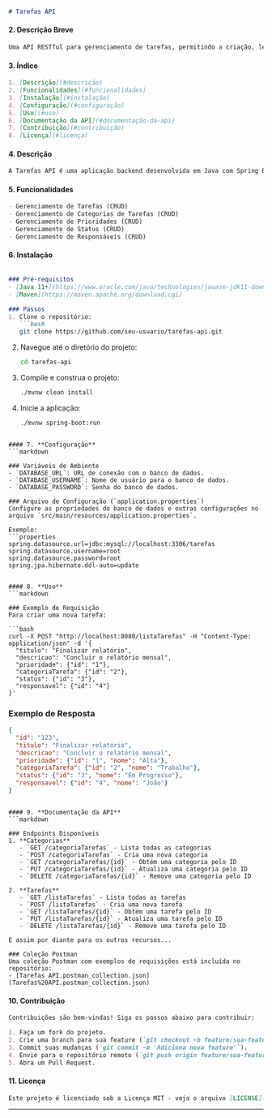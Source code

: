 
```markdown
# Tarefas API
```

#### 2. **Descrição Breve**
```markdown
Uma API RESTful para gerenciamento de tarefas, permitindo a criação, leitura, atualização e exclusão de tarefas, com suporte a categorias, prioridades, status e responsáveis.
```

#### 3. **Índice**
```markdown
1. [Descrição](#descrição)
2. [Funcionalidades](#funcionalidades)
3. [Instalação](#instalação)
4. [Configuração](#configuração)
5. [Uso](#uso)
6. [Documentação da API](#documentação-da-api)
7. [Contribuição](#contribuição)
8. [Licença](#licença)
```

#### 4. **Descrição**
```markdown
A Tarefas API é uma aplicação backend desenvolvida em Java com Spring Boot, que fornece endpoints para gerenciar tarefas, suas categorias, prioridades, status, e responsáveis. Esta API pode ser integrada em aplicações maiores para fornecer funcionalidades de gestão de tarefas de forma eficiente e escalável.
```

#### 5. **Funcionalidades**
```markdown
- Gerenciamento de Tarefas (CRUD)
- Gerenciamento de Categorias de Tarefas (CRUD)
- Gerenciamento de Prioridades (CRUD)
- Gerenciamento de Status (CRUD)
- Gerenciamento de Responsáveis (CRUD)
```

#### 6. **Instalação**
```markdown

### Pré-requisitos
- [Java 11+](https://www.oracle.com/java/technologies/javase-jdk11-downloads.html)
- [Maven](https://maven.apache.org/download.cgi)

### Passos
1. Clone o repositório:
   ```bash
   git clone https://github.com/seu-usuario/tarefas-api.git
   ```
2. Navegue até o diretório do projeto:
   ```bash
   cd tarefas-api
   ```
3. Compile e construa o projeto:
   ```bash
   ./mvnw clean install
   ```
4. Inicie a aplicação:
   ```bash
   ./mvnw spring-boot:run
   ```
```

#### 7. **Configuração**
```markdown

### Variáveis de Ambiente
- `DATABASE_URL`: URL de conexão com o banco de dados.
- `DATABASE_USERNAME`: Nome de usuário para o banco de dados.
- `DATABASE_PASSWORD`: Senha do banco de dados.

### Arquivo de Configuração (`application.properties`)
Configure as propriedades do banco de dados e outras configurações no arquivo `src/main/resources/application.properties`.

Exemplo:
```properties
spring.datasource.url=jdbc:mysql://localhost:3306/tarefas
spring.datasource.username=root
spring.datasource.password=root
spring.jpa.hibernate.ddl-auto=update
```
```

#### 8. **Uso**
```markdown

### Exemplo de Requisição
Para criar uma nova tarefa:

```bash
curl -X POST "http://localhost:8080/listaTarefas" -H "Content-Type: application/json" -d '{
  "titulo": "Finalizar relatório",
  "descricao": "Concluir o relatório mensal",
  "prioridade": {"id": "1"},
  "categoriaTarefa": {"id": "2"},
  "status": {"id": "3"},
  "responsavel": {"id": "4"}
}'
```

### Exemplo de Resposta
```json
{
  "id": "123",
  "titulo": "Finalizar relatório",
  "descricao": "Concluir o relatório mensal",
  "prioridade": {"id": "1", "nome": "Alta"},
  "categoriaTarefa": {"id": "2", "nome": "Trabalho"},
  "status": {"id": "3", "nome": "Em Progresso"},
  "responsavel": {"id": "4", "nome": "João"}
}
```
```

#### 9. **Documentação da API**
```markdown

### Endpoints Disponíveis
1. **Categorias**
   - `GET /categoriaTarefas` - Lista todas as categorias
   - `POST /categoriaTarefas` - Cria uma nova categoria
   - `GET /categoriaTarefas/{id}` - Obtém uma categoria pelo ID
   - `PUT /categoriaTarefas/{id}` - Atualiza uma categoria pelo ID
   - `DELETE /categoriaTarefas/{id}` - Remove uma categoria pelo ID

2. **Tarefas**
   - `GET /listaTarefas` - Lista todas as tarefas
   - `POST /listaTarefas` - Cria uma nova tarefa
   - `GET /listaTarefas/{id}` - Obtém uma tarefa pelo ID
   - `PUT /listaTarefas/{id}` - Atualiza uma tarefa pelo ID
   - `DELETE /listaTarefas/{id}` - Remove uma tarefa pelo ID

E assim por diante para os outros recursos...

### Coleção Postman
Uma coleção Postman com exemplos de requisições está incluída no repositório:
- [Tarefas API.postman_collection.json](Tarefas%20API.postman_collection.json)
```

#### 10. **Contribuição**
```markdown
Contribuições são bem-vindas! Siga os passos abaixo para contribuir:

1. Faça um fork do projeto.
2. Crie uma branch para sua feature (`git checkout -b feature/sua-feature`).
3. Commit suas mudanças (`git commit -m 'Adiciona nova feature'`).
4. Envie para o repositório remoto (`git push origin feature/sua-feature`).
5. Abra um Pull Request.
```

#### 11. **Licença**
```markdown
Este projeto é licenciado sob a Licença MIT - veja o arquivo [LICENSE](LICENSE) para mais detalhes.
```

---
